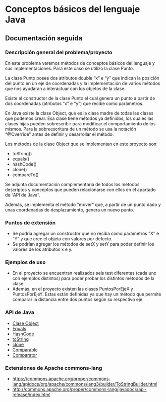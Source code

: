 ﻿# Conceptos básicos del lenguaje Java

## Documentación seguida

### Descripción general del problema/proyecto
En este problema veremos métodos de conceptos básicos del lenguaje y sus implementaciones. Para este caso se utilizó la clase Punto.

La clase Punto posee dos atributos double “x” e “y” que indican la posición del punto en un eje de coordenadas y la implementación de varios métodos que nos ayudaran a interactuar con los objetos de la clase.

Existe el constructor de la clase Punto el cual genera un punto a partir de dos coordenadas (atributos “x” e “y”) que recibe como parámetros.

En Java existe la clase Object, que es la clase madre de todas las clases que podemos crear. Esa clase tiene métodos ya definidos, los cuales las clases hijas pueden sobrescribir para modificar el comportamiento de los mismos. Para la sobreescritura de un método se usa la notación “@Override” antes de definir y desarrollar el método.

Los métodos de la clase Object que se implementan en este proyecto son: 
  - toString()  
  - equals()
  - hashCode()
  - clone()
  - compareTo()

Se adjunta documentación complementaria de todos los métodos descriptos y conceptos que pueden relacionarse con ellos en el apartado de “API de Java”.

Además, se implementa el método “mover” que, a partir de un punto dado y unas coordenadas de desplazamiento, genera un nuevo punto.

### Puntos de extensión
  - Se podría agregar un constructor que no reciba como parámetros “X” e “Y” y que cree el objeto con valores por defecto.
  - Se podrían agregar los métodos de setX y setY para poder definir los valores de los atributos x e y.

### Ejemplos de uso
  - En el proyecto se encuentran realizados seis test diferentes (cada uno con ejemplos distintos) para poder probar los distintos métodos de la clase. 
  - Además, en el proyecto existen las clases PuntosPorEjeX y PuntosPorEjeY. Estas están definidas ya que hay un método que permite comparar la distancia entre dos puntos según su respectivo eje.

### API de Java

  - [Clase Object](https://docs.oracle.com/javase/10/docs/api/java/lang/Object.html)
  - [Equals](https://docs.oracle.com/javase/10/docs/api/java/lang/Object.html#equals(java.lang.Object))
  - [HashCode](https://docs.oracle.com/javase/10/docs/api/java/lang/Object.html#hashCode())
  - [toString](https://docs.oracle.com/javase/10/docs/api/java/lang/Object.html#toString())
  - [clone](https://docs.oracle.com/javase/10/docs/api/java/lang/Object.html#clone())
  - [Comparable](https://docs.oracle.com/javase/10/docs/api/java/lang/Comparable.html)
  - [Comparator](https://docs.oracle.com/javase/10/docs/api/java/util/Comparator.html)

### Extensiones de Apache commons-lang

-  <https://commons.apache.org/proper/commons-lang/apidocs/org/apache/commons/lang3/builder/ToStringBuilder.html>
-  <http://commons.apache.org/proper/commons-lang/javadocs/api-release/index.html>
